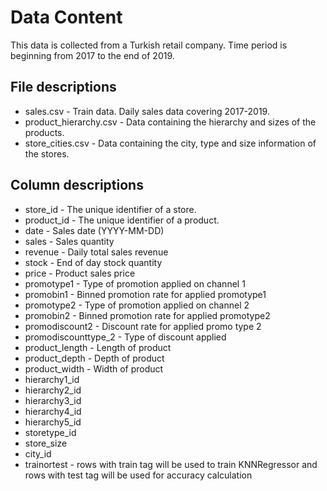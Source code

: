 # Data Content

This data is collected from a Turkish retail company. Time period is beginning from 2017 to the end of 2019.

## File descriptions

- sales.csv - Train data. Daily sales data covering 2017-2019.
- product_hierarchy.csv - Data containing the hierarchy and sizes of the products.
- store_cities.csv - Data containing the city, type and size information of the stores.

## Column descriptions

- store_id - The unique identifier of a store.
- product_id - The unique identifier of a product.
- date - Sales date (YYYY-MM-DD)
- sales - Sales quantity
- revenue - Daily total sales revenue
- stock - End of day stock quantity
- price - Product sales price
- promotype1 - Type of promotion applied on channel 1
- promobin1 - Binned promotion rate for applied promotype1
- promotype2 - Type of promotion applied on channel 2
- promobin2 - Binned promotion rate for applied promotype2
- promodiscount2 - Discount rate for applied promo type 2
- promodiscounttype_2 - Type of discount applied
- product_length - Length of product
- product_depth - Depth of product
- product_width - Width of product
- hierarchy1_id
- hierarchy2_id
- hierarchy3_id
- hierarchy4_id
- hierarchy5_id
- storetype_id
- store_size
- city_id
- trainortest - rows with train tag will be used to train KNNRegressor and rows with test tag will be used for accuracy calculation
